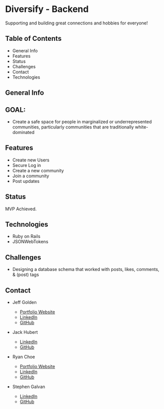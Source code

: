 # Diversify - Backend

Supporting and building great connections and hobbies for everyone!

## Table of Contents

- General Info
- Features
- Status
- Challenges
- Contact
- Technologies

## General Info

## GOAL:

- Create a safe space for people in marginalized or underrepresented communities,  particularly communities that are traditionally white-dominated

## Features

- Create new Users
- Secure Log in
- Create a new community
- Join a community
- Post updates

## Status

MVP Achieved. 

## Technologies

- Ruby on Rails
- JSONWebTokens

## Challenges

- Designing a database schema that worked with posts, likes, comments, & (post) tags

## Contact

- Jeff Golden
  - [Portfolio Website](https://personal-website-a0c78.web.app/)
  - [LinkedIn](https://www.linkedin.com/in/gjeffgolden/)
  - [GitHub](https://github.com/gjeffgolden)

- Jack Hubert
  - [LinkedIn](https://www.linkedin.com/in/jackhubert/)
  - [GitHub](https://github.com/hydroflux)

- Ryan Choe
  - [Portfolio Website](https://ryanachoe.com/)
  - [LinkedIn](https://www.linkedin.com/in/ryanchoe1229/)
  - [GitHub](https://github.com/rchoe1229)

- Stephen Galvan
  - [LinkedIn](https://www.linkedin.com/in/stephen-galvan-3288a416b/)
  - [GitHub](https://github.com/afrolambo)
